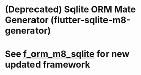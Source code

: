 # (Deprecated)  Sqlite ORM Mate Generator (flutter-sqlite-m8-generator)

# See [f_orm_m8_sqlite](http://pub.dartlang.org/packages/f_orm_m8_sqlite) for new updated framework